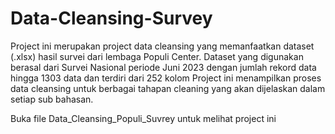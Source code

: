 # Data-Cleansing-Survey

Project ini merupakan project data cleansing yang memanfaatkan dataset (.xlsx) hasil survei dari lembaga Populi Center.
Dataset yang digunakan berasal dari Survei Nasional periode Juni 2023 dengan jumlah rekord data hingga 1303 data dan terdiri dari 252 kolom
Project ini menampilkan proses data cleansing untuk berbagai tahapan cleaning yang akan dijelaskan dalam setiap sub bahasan.

Buka file Data_Cleansing_Populi_Suvrey untuk melihat project ini
